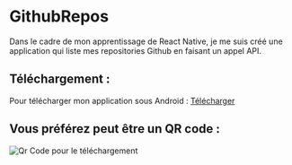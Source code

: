 # GithubRepos
Dans le cadre de mon apprentissage de React Native, je me suis créé une application qui liste mes repositories Github en faisant un appel API.

## Téléchargement :

Pour télécharger mon application sous Android : [Télécharger](https://play.google.com/store/apps/details?id=com.laznet.repos)

## Vous préférez peut être un QR code : 

![Qr Code pour le téléchargement](https://i.ibb.co/KV86nM6/qrcode-play-google-com.png)
